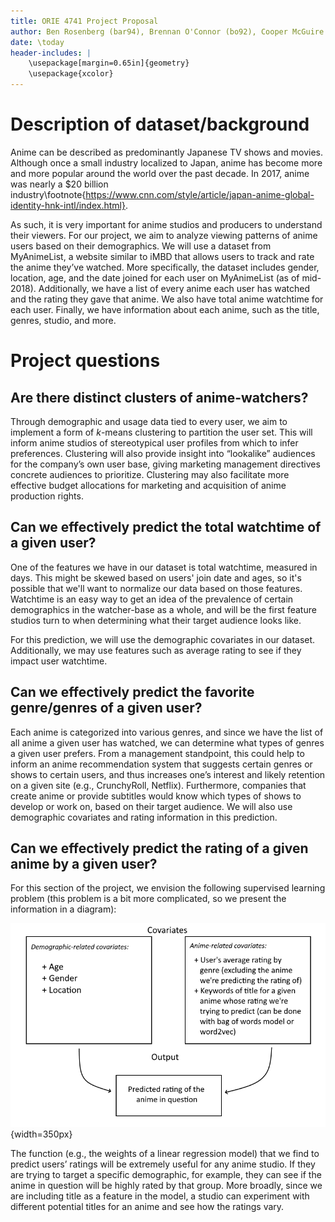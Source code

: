 ```yaml
---
title: ORIE 4741 Project Proposal
author: Ben Rosenberg (bar94), Brennan O'Connor (bo92), Cooper McGuire (cjm424), Zach Katz (zdk4)
date: \today
header-includes: |
    \usepackage[margin=0.65in]{geometry}
    \usepackage{xcolor}
---
```


# Description of dataset/background

Anime can be described as predominantly Japanese TV shows and movies. Although once a small industry localized to Japan, anime has become more and more popular around the world over the past decade. In 2017, anime was nearly a $20 billion industry\footnote{https://www.cnn.com/style/article/japan-anime-global-identity-hnk-intl/index.html}. 

As such, it is very important for anime studios and producers to understand their viewers. For our project, we aim to analyze viewing patterns of anime users based on their demographics. We will use a dataset from MyAnimeList, a website similar to iMBD that allows users to track and rate the anime they’ve watched. More specifically, the dataset includes gender, location, age, and the date joined for each user on MyAnimeList (as of mid-2018). Additionally, we have a list of every anime each user has watched and the rating they gave that anime. We also have total anime watchtime for each user. Finally, we have information about each anime, such as the title, genres, studio, and more.

# Project questions

## Are there distinct clusters of anime-watchers?
Through demographic and usage data tied to every user, we aim to implement a form of $k$-means clustering to partition the user set. This will inform anime studios of stereotypical user profiles from which to infer preferences. Clustering will also provide insight into “lookalike” audiences for the company’s own user base, giving marketing management directives concrete audiences to prioritize. Clustering may also facilitate more effective budget allocations for marketing and acquisition of anime production rights.


## Can we effectively predict the total watchtime of a given user?
One of the features we have in our dataset is total watchtime, measured in days. This might be skewed based on users' join date and ages, so it's possible that we'll want to normalize our data based on those features. Watchtime is an easy way to get an idea of the prevalence of certain demographics in the watcher-base as a whole, and will be the first feature studios turn to when determining what their target audience looks like.

For this prediction, we will use the demographic covariates in our dataset. Additionally, we may use features such as average rating to see if they impact user watchtime.

## Can we effectively predict the favorite genre/genres of a given user?
Each anime is categorized into various genres, and since we have the list of all anime a given user has watched, we can determine what types of genres a given user prefers. From a management standpoint, this could help to inform an anime recommendation system that suggests certain genres or shows to certain users, and thus increases one’s interest and likely retention on a given site (e.g., CrunchyRoll, Netflix). Furthermore, companies that create anime or provide subtitles would know which types of shows to develop or work on, based on their target audience.  We will also use demographic covariates and rating information in this prediction.

## Can we effectively predict the rating of a given anime by a given user?
For this section of the project, we envision the following supervised learning problem (this problem is a bit more complicated, so we present the information in a diagram):

![Mapping of covariates to output](covariates_to_output.png){width=350px}

The function (e.g., the weights of a linear regression model) that we find to predict users’ ratings will be extremely useful for any anime studio. If they are trying to target a specific demographic, for example, they can see if the anime in question will be highly rated by that group. More broadly, since we are including title as a feature in the model, a studio can experiment with different potential titles for an anime and see how the ratings vary.
